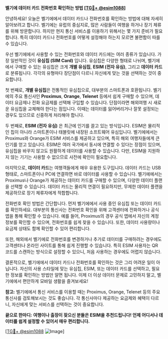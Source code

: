 **벨기에 데이터 카드 전화번호 확인하는 방법 [[TG💪+ @esim1088](https://t.me/s/esim1088)]**

안녕하세요! 오늘은 벨기에에서 데이터 카드나 전화번호를 확인하는 방법에 대해 자세히 알아보려고 합니다. 벨기에는 유럽의 중심지로, 많은 사람들이 여행을 하거나 장기 체류를 위해 방문합니다. 하지만 현지 통신 서비스를 이용하기 위해서는 몇 가지 준비가 필요합니다. 특히 데이터 카드나 전화번호를 어떻게 설정해야 하는지 모르면 불편함이 따를 수 있습니다.

우선 벨기에에서 사용할 수 있는 전화번호와 데이터 카드에는 여러 종류가 있습니다. 가장 일반적인 것이 **유심칩 (SIM Card)** 입니다. 유심칩은 다양한 형태로 나뉘며, 벨기에에서 구매할 수 있는 유심칩은 크게 **개별 유심칩**, **ESIM (전자 유심)**, 그리고 **데이터 카드**로 분류됩니다. 각각의 유형마다 장단점이 다르니 자신에게 맞는 것을 선택하는 것이 중요합니다.

첫 번째로, **개별 유심칩**은 전통적인 유심칩으로, 대부분의 스마트폰과 호환됩니다. 벨기에의 주요 통신사인 **Proximus**, **Orange**, **Telenet** 등에서 쉽게 구매할 수 있으며, 데이터 요금제나 전화 요금제를 선택해 구입할 수 있습니다. 단점이라면 해외여행 시 새로운 유심칩을 교체해야 한다는 점입니다. 이때는 데이터를 잃어버리거나 잘못 설정되는 경우도 있으므로 신중하게 처리해야 합니다.

두 번째로, **ESIM (전자 유심)** 은 최근에 인기를 끌고 있는 방식입니다. ESIM은 물리적인 칩이 아니라 스마트폰이나 태블릿에 내장된 소프트웨어 유심입니다. 벨기에에서는 Proximus와 Orange가 ESIM 서비스를 제공하고 있으며, 특히 해외 여행자들에게 큰 인기를 얻고 있습니다. ESIM은 여러 국가에서 동시에 연결할 수 있다는 장점이 있으며, 유심칩을 바꾸지 않고도 원활하게 데이터를 사용할 수 있습니다. 다만, ESIM을 지원하지 않는 기기는 사용할 수 없으므로 사전에 확인이 필요합니다.

마지막으로, **데이터 카드**는 여행객들에게 매우 유용한 도구입니다. 데이터 카드는 USB 형태로, 스마트폰이나 PC에 연결하면 바로 데이터를 사용할 수 있습니다. 벨기에에서는 Proximus나 Orange가 제공하는 데이터 카드를 구매할 수 있으며, 다양한 데이터 플랜을 선택할 수 있습니다. 데이터 카드는 물리적 연결이 필요하지만, 무제한 데이터 플랜을 제공하므로 장기 체류자에게 적합합니다.

전화번호 확인 방법은 간단합니다. 먼저 벨기에에서 사용 중인 유심칩 또는 데이터 카드를 확인하세요. 대부분의 통신사는 전화번호 확인을 위해 고객센터에 전화하거나 공식 앱을 통해 확인할 수 있습니다. 예를 들어, Proximus의 경우 공식 앱에서 자신의 계정 정보를 확인할 수 있으며, 전화번호를 쉽게 찾을 수 있습니다. 또한, 데이터 사용량이나 요금제 상태도 함께 확인할 수 있어 편리합니다.

또한, 해외에서 벨기에로 전화번호를 변경하거나 추가로 데이터를 구매하려는 경우에도 고객센터나 온라인 사이트를 통해 쉽게 진행할 수 있습니다. 특히 ESIM 사용자는 QR 코드를 스캔하는 방식으로 설정할 수 있으니, 처음 사용하는 경우에도 어렵지 않습니다.

결론적으로, 벨기에에서 데이터 카드나 전화번호를 확인하는 것은 그리 어려운 일이 아닙니다. 자신의 사용 스타일에 맞는 유심칩, ESIM, 또는 데이터 카드를 선택하고, 필요한 정보를 확인하는 방법만 알면 됩니다. 이제 더 이상 데이터 문제로 고민하지 말고, 벨기에에서 편안하게 모바일 생활을 즐겨보세요!

**참고:** 벨기에에서 통신 서비스를 이용할 때는 Proximus, Orange, Telenet 등의 주요 통신사를 검토해보시는 것도 좋습니다. 각 통신사마다 제공하는 요금제와 혜택이 다르니, 자신에게 맞는 서비스를 선택하는 것이 중요합니다.

**끝으로 한마디:** **여행이나 출장이 잦으신 분들은 ESIM을 추천드립니다! 언제 어디서나 데이터를 쉽게 설정할 수 있어서 매우 편리합니다.**

[[TG💪+ @esim1088](https://t.me/s/esim1088) ![Image](https://i.postimg.cc/Y0z9fWf4/image.png)]